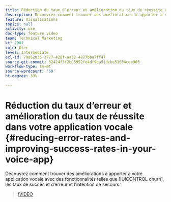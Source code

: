 ```yaml
---
title: Réduction du taux d’erreur et amélioration du taux de réussite dans votre application vocale
description: Découvrez comment trouver des améliorations à apporter à votre application vocale grâce à des fonctionnalités telles que les taux d’attrition, de succès et d’erreur et l’intention de secours.
feature: Visualisations
topics: null
activity: use
doc-type: feature video
team: Technical Marketing
kt: 2907
role: User
level: Intermediate
exl-id: 79a52035-3777-428f-aa32-4877bba7ff47
source-git-commit: 32424f3f2b05952fe4df9ea91dcbe51684cee905
workflow-type: tm+mt
source-wordcount: '69'
ht-degree: 33%

---
```


# Réduction du taux d’erreur et amélioration du taux de réussite dans votre application vocale {#reducing-error-rates-and-improving-success-rates-in-your-voice-app}

Découvrez comment trouver des améliorations à apporter à votre application vocale avec des fonctionnalités telles que [!UICONTROL churn], les taux de succès et d’erreur et l’intention de secours.

>[!VIDEO](https://video.tv.adobe.com/v/27222/?quality=9)
